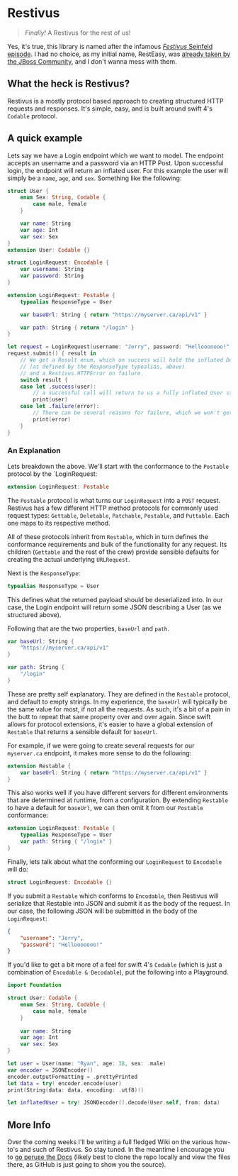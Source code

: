 # Restivus
> _Finally!_ A Restivus for the rest of us!

Yes, it's true, this library is named after the infamous [_Festivus_ Seinfeld episode](https://www.youtube.com/watch?v=HX55AzGku5Y). I had no choice, as my initial name, RestEasy, was [already taken by the JBoss Community](http://resteasy.jboss.org), and I don't wanna mess with them.

## What the heck is Restivus?
Restivus is a mostly protocol based approach to creating structured HTTP requests and responses. It's simple, easy, and is built around swift 4's `Codable` protocol.

## A quick example
Lets say we have a Login endpoint which we want to model. The endpoint accepts an username and a password via an HTTP Post. Upon successful login, the endpoint will return an inflated user. For this example the user will simply be a `name`, `age`, and `sex`. Something like the following:

```swift
struct User {
    enum Sex: String, Codable {
        case male, female
    }

    var name: String
    var age: Int
    var sex: Sex
}
extension User: Codable {}

struct LoginRequest: Encodable {
    var username: String
    var password: String
}

extension LoginRequest: Postable {
    typealias ResponseType = User

    var baseUrl: String { return "https://myserver.ca/api/v1" }

    var path: String { return "/login" }
}

let request = LoginRequest(username: "Jerry", password: "Hellooooooo!")
request.submit() { result in 
    // We get a Result enum, which on success will hold the inflated Decodable 
    // (as defined by the ResponseType typealias, above)
    // and a Restivus.HTTPError on failure.
    switch result {
    case let .success(user):
        // a successful call will return to us a fully inflated User struct
        print(user)
    case let .failure(error):
        // There can be several reasons for failure, which we won't get into here
        print(error)
    }
}
```

### An Explanation
Lets breakdown the above. We'll start with the conformance to the `Postable` protocol by the `LoginRequest:
```swift
extension LoginRequest: Postable
```
The `Postable` protocol is what turns our `LoginRequest` into a `POST` request. Restivus has a few different HTTP method protocols for commonly used request types: `Gettable`, `Deletable`, `Patchable`, `Postable`, and `Puttable`. Each one maps to its respective method.

All of these protocols inherit from `Restable`, which in turn defines the conformance requirements and bulk of the functionality for any request. Its children (`Gettable` and the rest of the crew) provide sensible defaults for creating the actual underlying `URLRequest`.

Next is the `ResponseType`:
```swift
typealias ResponseType = User
```
This defines what the returned payload should be deserialized into. In our case, the Login endpoint will return some JSON describing a User (as we structured above). 

Following that are the two properties, `baseUrl` and `path`. 
```swift
var baseUrl: String {
    "https://myserver.ca/api/v1"
}

var path: String {
    "/login"
}
```
These are pretty self explanatory. They are defined in the `Restable` protocol, and default to empty strings. In my experience, the `baseUrl` will typically be the same value for most, if not all the requests. As such, it's a bit of a pain in the butt to repeat that same property over and over again. Since swift allows for protocol extensions, it's easier to have a global extension of `Restable` that returns a sensible default for `baseUrl`. 

For example, if we were going to create several requests for our `myserver.ca` endpoint, it makes more sense to do the following:

```swift
extension Restable {
    var baseUrl: String { return "https://myserver.ca/api/v1" }
}
```
This also works well if you have different servers for different environments that are determined at runtime, from a configuration. By extending `Restable` to have a default for `baseUrl`, we can then omit it from our `Postable` conformance:

```swift
extension LoginRequest: Postable {
    typealias ResponseType = User
    var path: String { "/login" }
}
```

Finally, lets talk about what the conforming our `LoginRequest` to `Encodable` will do:
```swift
struct LoginRequest: Encodable {}
```
If you submit a `Restable` which conforms to `Encodable`, then Restivus will serialize that Restable into JSON and submit it as the body of the request. In our case, the following JSON will be submitted in the body of the `LoginRequest`:
```JSON
{
    "username": "Jerry",
    "password": "Hellooooooo!"
}
```

If you'd like to get a bit more of a feel for swift 4's `Codable` (which is just a combination of `Encodable & Decodable`), put the following into a Playground.
```swift
import Foundation

struct User: Codable {
    enum Sex: String, Codable {
        case male, female
    }
    
    var name: String
    var age: Int
    var sex: Sex
}

let user = User(name: "Ryan", age: 38, sex: .male)
var encoder = JSONEncoder()
encoder.outputFormatting = .prettyPrinted
let data = try! encoder.encode(user)
print(String(data: data, encoding: .utf8)!)

let inflatedUser = try! JSONDecoder().decode(User.self, from: data)
```

## More Info
Over the coming weeks I'll be writing a full fledged Wiki on the various how-to's and such of Restivus. So stay tuned. In the meantime I encourage you to [go peruse the Docs](docs/index.html) (likely best to clone the repo locally and view the files there, as GitHub is just going to show you the source).
